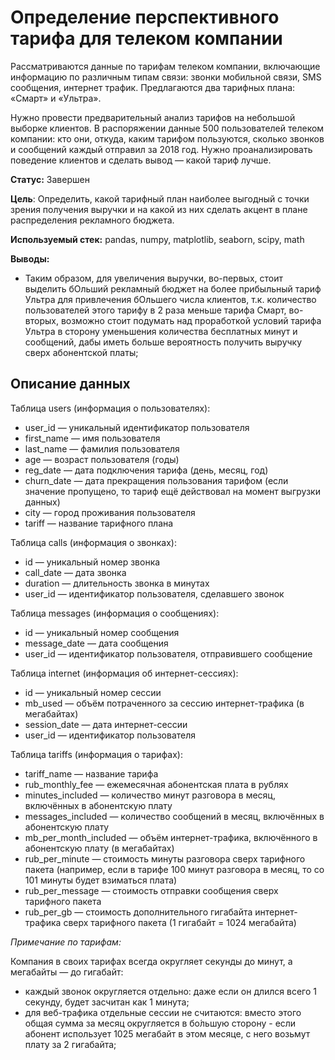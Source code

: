 # Определение перспективного тарифа для телеком компании
Рассматриваются данные по тарифам телеком компании, включающие информацию по различным типам связи: звонки мобильной связи, SMS сообщения, интернет трафик. Предлагаются два тарифных плана: «Смарт» и «Ультра».


Нужно провести предварительный анализ тарифов на небольшой выборке клиентов. В распоряжении данные 500 пользователей телеком компании: кто они, откуда, каким тарифом пользуются, сколько звонков и сообщений каждый отправил за 2018 год. Нужно проанализировать поведение клиентов и сделать вывод — какой тариф лучше.

**Статус:** Завершен

**Цель**: Определить, какой тарифный план наиболее выгодный с точки зрения получения выручки и на какой из них сделать акцент в плане распределения рекламного бюджета.

**Используемый стек:** pandas, numpy, matplotlib, seaborn, scipy, math

**Выводы:**
  - Таким образом, для увеличения выручки, во-первых, стоит выделить бОльший рекламный бюджет на более прибыльный тариф Ультра для привлечения бОльшего числа клиентов, т.к. количество пользователей этого тарифу в 2 раза меньше тарифа Смарт, во-вторых, возможно стоит подумать над проработкой условий тарифа Ультра в сторону уменьшения количества бесплатных минут и сообщений, дабы иметь больше вероятность получить выручку сверх абонентской платы;

## Описание данных
Таблица users (информация о пользователях):
  - user_id — уникальный идентификатор пользователя
  - first_name — имя пользователя
  - last_name — фамилия пользователя
  - age — возраст пользователя (годы)
  - reg_date — дата подключения тарифа (день, месяц, год)
  - churn_date — дата прекращения пользования тарифом (если значение пропущено, то тариф ещё действовал на момент выгрузки данных)
  - city — город проживания пользователя
  - tariff — название тарифного плана

Таблица calls (информация о звонках):
  - id — уникальный номер звонка
  - call_date — дата звонка
  - duration — длительность звонка в минутах
  - user_id — идентификатор пользователя, сделавшего звонок

Таблица messages (информация о сообщениях):
  - id — уникальный номер сообщения
  - message_date — дата сообщения
  - user_id — идентификатор пользователя, отправившего сообщение

Таблица internet (информация об интернет-сессиях):
  - id — уникальный номер сессии
  - mb_used — объём потраченного за сессию интернет-трафика (в мегабайтах)
  - session_date — дата интернет-сессии
  - user_id — идентификатор пользователя

Таблица tariffs (информация о тарифах):
  - tariff_name — название тарифа
  - rub_monthly_fee — ежемесячная абонентская плата в рублях
  - minutes_included — количество минут разговора в месяц, включённых в абонентскую плату
  - messages_included — количество сообщений в месяц, включённых в абонентскую плату
  - mb_per_month_included — объём интернет-трафика, включённого в абонентскую плату (в мегабайтах)
  - rub_per_minute — стоимость минуты разговора сверх тарифного пакета (например, если в тарифе 100 минут разговора в месяц, то со 101 минуты будет взиматься плата)
  - rub_per_message — стоимость отправки сообщения сверх тарифного пакета
  - rub_per_gb — стоимость дополнительного гигабайта интернет-трафика сверх тарифного пакета (1 гигабайт = 1024 мегабайта)

*Примечание по тарифам:*

Компания в своих тарифах всегда округляет секунды до минут, а мегабайты — до гигабайт:

  - каждый звонок округляется отдельно: даже если он длился всего 1 секунду, будет засчитан как 1 минута;
  - для веб-трафика отдельные сессии не считаются: вместо этого общая сумма за месяц округляется в бо́льшую сторону - если абонент использует 1025 мегабайт в этом месяце, с него возьмут плату за 2 гигабайта;
